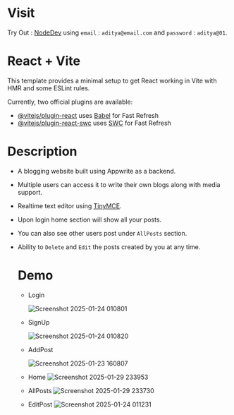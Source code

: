# Visit

Try Out : [NodeDev](https://nodedev.vercel.app/) using `email` : `aditya@email.com` and `password` : `aditya@01`.

# React + Vite

This template provides a minimal setup to get React working in Vite with HMR and some ESLint rules.

Currently, two official plugins are available:

- [@vitejs/plugin-react](https://github.com/vitejs/vite-plugin-react/blob/main/packages/plugin-react/README.md) uses [Babel](https://babeljs.io/) for Fast Refresh
- [@vitejs/plugin-react-swc](https://github.com/vitejs/vite-plugin-react-swc) uses [SWC](https://swc.rs/) for Fast Refresh

# Description
- A blogging website built using Appwrite as a backend.
- Multiple users can access it to write their own blogs along with media support.
- Realtime text editor using [TinyMCE](https://www.tiny.cloud/).
- Upon login home section will show all your posts.
- You can also see other users post under `AllPosts` section.
- Ability to `Delete` and `Edit` the posts created by you at any time.

  # Demo

  - Login
    
    ![Screenshot 2025-01-24 010801](https://github.com/user-attachments/assets/57c69fcf-0870-4510-b2f3-2280666fcd96)

  - SignUp
    
    ![Screenshot 2025-01-24 010820](https://github.com/user-attachments/assets/1aced80c-e825-4ddc-8b83-b4342b83fb78)

  - AddPost
   
    ![Screenshot 2025-01-23 160807](https://github.com/user-attachments/assets/533c92c4-ac58-4a57-93a7-a97ddeb5aca8)

  - Home
    ![Screenshot 2025-01-29 233953](https://github.com/user-attachments/assets/6b0cbfff-cb6a-4611-9ad7-b8923af6ec06)

  - AllPosts
    ![Screenshot 2025-01-29 233730](https://github.com/user-attachments/assets/9df1b2bb-d7ac-4dea-9860-8f97334b1670)

  - EditPost
    ![Screenshot 2025-01-24 011231](https://github.com/user-attachments/assets/ea80a432-325b-470f-a001-e5b9c2584fb2)
